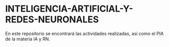 # INTELIGENCIA-ARTIFICIAL-Y-REDES-NEURONALES
En este repositorio se encontrará las actividades realizadas, así como el PIA de la materia IA y RN.
